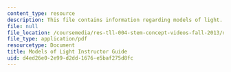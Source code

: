```yaml
---
content_type: resource
description: This file contains information regarding models of light.
file: null
file_location: /coursemedia/res-tll-004-stem-concept-videos-fall-2013/d4ed26e02e99d2dd1676e5baf275d8fc_MITRES_TLL-004F13_ModGuide.pdf
file_type: application/pdf
resourcetype: Document
title: Models of Light Instructor Guide
uid: d4ed26e0-2e99-d2dd-1676-e5baf275d8fc
---
```

